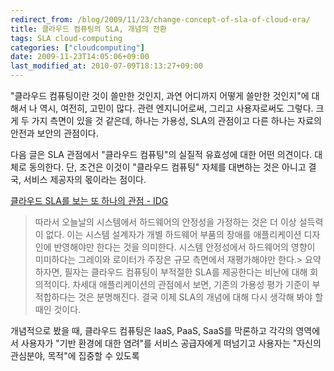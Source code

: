 ```yaml
---
redirect_from: /blog/2009/11/23/change-concept-of-sla-of-cloud-era/
title: 클라우드 컴퓨팅의 SLA, 개념의 전환
tags: SLA cloud-computing
categories: ["cloudcomputing"]
date: 2009-11-23T14:05:06+09:00
last_modified_at: 2010-07-09T18:13:27+09:00
---
```

"클라우드 컴퓨팅이란 것이 쓸만한 것인지, 과연 어디까지 어떻게 쓸만한
것인지"에 대해서 나 역시, 여전히, 고민이 많다. 관련 엔지니어로써,
그리고 사용자로써도 그렇다. 크게 두 가지 측면이 있을 것 같은데, 하나는
가용성, SLA의 관점이고 다른 하나는 자료의 안전과 보안의 관점이다.

다음 글은 SLA 관점에서 "클라우드 컴퓨팅"의 실질적 유효성에 대한 어떤
의견이다. 대체로 동의한다. 단, 조건은 이것이 "클라우드 컴퓨팅" 자체를
대변하는 것은 아니고 결국, 서비스 제공자의 몫이라는 점이다.

[클라우드 SLA를 보는 또 하나의 관점 - IDG](http://www.idg.co.kr/newscenter/common/newCommonView.do?newsId=60330)

> 따라서 오늘날의 시스템에서 하드웨어의 안정성을 가정하는 것은 더 이상 설득력이 없다. 이는 시스템 설계자가 개별 하드웨어 부품의 장애를 애플리케이션 디자인에 반영해야만 한다는 것을 의미한다. 시스템 안정성에서 하드웨어의 영향이 미미하다는 그레이와 로이터가 주장은 규모 측면에서 재평가해야만 한다.> 요약하자면, 필자는 클라우드 컴퓨팅이 부적절한 SLA를 제공한다는 비난에 대해 회의적이다. 차세대 애플리케이션의 관점에서 보면, 기존의 가용성 평가 기준이 부적합하다는 것은 분명해진다. 결국 이제 SLA의 개념에 대해 다시 생각해 봐야 할 때인 것이다.

개념적으로 봤을 때, 클라우드 컴퓨팅은 IaaS, PaaS, SaaS를 막론하고 각각의
영역에서 사용자가 "기반 환경에 대한 염려"를 서비스 공급자에게 떠넘기고
사용자는 "자신의 관심분야, 목적"에 집중할 수 있도록


